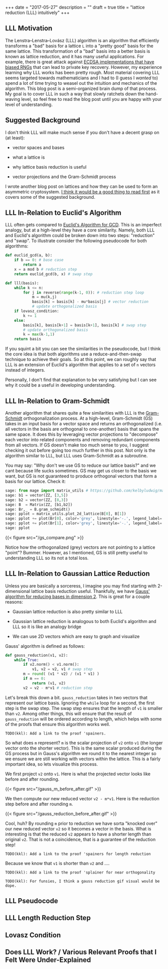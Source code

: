 +++
date = "2017-05-27"
description = ""
draft = true
title = "lattice reduction (LLL) intuitively"
+++

## LLL Motivation

The Lenstra–Lenstra–Lovász (LLL) algorithm is an algorithm that efficiently
transforms a "bad" basis for a lattice `L` into a "pretty good" basis for the
same lattice.  This transformation of a "bad" basis into a better basis is
known as lattice reduction, and it has many useful applications. For example,
there is great attack against [ECDSA implementations that have biased
RNGs](https://pdfs.semanticscholar.org/0eb1/8a42b623dd8e7cdd4221085a6fd5503708ea.pdf)
that can lead to private key recovery. However, my experience learning why LLL
works has been pretty rough. Most material covering LLL seems targeted towards
mathematicians and I had to (I guess I _wanted_ to) spend a lot of time trying to
weasel out the intuition and mechanics of the algorithm. This blog post is a
semi-organized brain dump of that process. My goal is to cover LLL in such a
way that slowly ratchets down the hand-waving level, so feel free to read the
blog post until you are happy with your level of understanding.

## Suggested Background

I don't think LLL will make much sense if you don't have a decent grasp on (at least):

* vector spaces and bases

* what a lattice is

* why lattice basis reduction is useful

* vector projections and the Gram-Schmidt process

I wrote another blog post on lattices and how they can be used to form an
asymmetric cryptosystem. [I think it would be a good thing to read
first](https://kel.bz/post/lattices/) as it covers some of the suggested
background.

## LLL In-Relation to Euclid's Algorithm

LLL often gets compared to [Euclid's Algorithm for
GCD](https://holdenlee.wordpress.com/2015/10/09/the-lll-lattice-basis-reduction-algorithm/).
This is an imperfect analogy, but at a high-level they have a core similarity.
Namely, both LLL and Euclid's algorithm could be broken down into two steps:
"reduction" and "swap". To illustrate consider the following pseudocode for
both algorithms:

``` python
def euclid_gcd(a, b):
    if b == 0: # base case
        return a 
    x = a mod b # reduction step 
    return euclid_gcd(b, x) # swap step
```

``` python
def lll(basis):
    while k <= n:
        for j in reverse(range(k-1, 0)): # reduction step loop
            m = mu(k,j)
            basis[k] = basis[k] - mu*basis[j] # vector reduction
            # update orthogonalized basis 
    if lovasz_condition:
        k += 1
    else:
        basis[k], basis[k+1] = basis[k+1], basis[k] # swap step
        # update orthogonalized basis
        k = max(k-1,1)
    return basis
```

If you squint a bit you can see the similarities in the pseudocode, but I think
the core idea is that both algorithms use a reduce-and-then-swap technique to
achieve their goals. So at this point, we can roughly say that LLL is an
extension of Euclid's algorithm that applies to a set of `n` vectors instead of
integers. 

Personally, I don't find that explanation to be very satisfying but I can see
why it could be a useful in developing understanding.

## LLL In-Relation to Gram-Schmidt

Another algorithm that shares quite a few similarities with LLL is the
[Gram-Schmidt](https://en.wikipedia.org/wiki/Gram%E2%80%93Schmidt_process)
orthogonalization process. At a high-level, Gram-Schmidt (GS) takes in an input
basis for a vector space and returns an orthogonalized (i.e. all vectors in the
basis are orthogonal to one-another) basis that spans the same space.  It does
this by leveraging vector projections to "decompose" each vector into related
components and removing redundant components from all vectors.  If GS
doesn't make too much sense to you, I suggest checking it out before going too
much further in this post. Not only is the algorithm similar to LLL, but LLL
uses Gram-Schmidt as a subroutine. 

You may say: "Why don't we use GS to reduce our lattice basis?" and we cant
because life sucks sometimes. GS may get us closer to the basis we want, but GS is
not guaranteed to produce orthogonal vectors that form a basis for our lattice.
Check it:

``` python 
sage: from mage import matrix_utils # https://github.com/kelbyludwig/mage; use the install.sh script to install
sage: b1 = vector(ZZ, [3,5])
sage: b2 = vector(ZZ, [8,3])
sage: B  = Matrix(ZZ, [b1,b2])
sage: Br,_ = B.gram_schmidt()
sage: pplot = matrix_utils.plot_2d_lattice(B[0], B[1]) 
sage: pplot += plot(Br[0], color='grey', linestyle='-.', legend_label='unmodified', legend_color='blue') 
sage: pplot += plot(Br[1], color='grey', linestyle='-.', legend_label='orthogonalized', legend_color='grey')
sage: pplot
```

{{< figure src="/gs_compare.png" >}}

Notice how the orthogonalized (grey) vectors are not pointing to a lattice
"point"? Bummer. However, as I mentioned, GS is still pretty useful to
understanding LLL so its not a total loss.

## LLL In-Relation to Gaussian Lattice Reduction

Unless you are basically a sorceress, I imagine you may find starting with
2-dimensional lattice basis reduction useful. Thankfully, we have [Gauss'
algorithm for reducing bases in
dimension 2](https://www.math.auckland.ac.nz/~sgal018/crypto-book/ch17.pdf).
This is great for a couple reasons:

* Gaussian lattice reduction is also pretty similar to LLL

* Gaussian lattice reduction is analogous to both Euclid's algorithm and LLL so it is like an analogy bridge

* We can use 2D vectors which are easy to graph and visualize

Gauss' algorithm is defined as follows:

``` python
def gauss_reduction(v1, v2):
    while True:
        if v2.norm() < v1.norm():
            v1, v2 = v2, v1 # swap step
        m = round( (v1 * v2) / (v1 * v1) )
        if m == 0:
            return (v1, v2)
        v2 = v2 - m*v1 # reduction step
```

Let's break this down a bit. `gauss_reduction` takes in two vectors that
represent our lattice basis. Ignoring the `while` loop for a second, the
first step is the swap step. The swap step ensures that the length of `v1`
is smaller than `v2`. Among other things, this will ensure that the result
of `gauss_reduction` will be ordered according to length, which helps with
some of the proofs that ensure this algorithm works well. 

`TODO(kkl): Add a link to the proof 'spainers.`

So what does `m` represent? `m` is the scalar projection of `v2` onto `v1` (the
longer vector onto the shorter vector). This is the same scalar produced during
the GS process but in Gauss's algorithm we round it to the nearest integer so
we ensure we are still working with vectors within the lattice. This is a
fairly important idea, so lets visualize this process.

We first project `v2` onto `v1`. Here is what the projected vector looks
like before and after rounding.

{{< figure src="/gauss_m_before_after.gif" >}}

We then compute our new reduced vector `v2 - m*v1`. Here is the reduction step
before and after rounding `m`.

{{< figure src="/gauss_reduction_before_after.gif" >}}

Cool, huh? By rounding `m` prior to reduction we have sorta "knocked over" our
new reduced vector `v2` so it becomes a vector in the basis. What is interesting
is that the reduced `v2` appears to have a shorter length than original `v2`. 
That is not a coincidence, that is a guarantee of the reduction step!

`TODO(kkl): Add a link to the proof 'spainers for length reduction`

Because we know that `v1` is shorter than `v2` and ....

`TODO(kkl): Add a link to the proof 'splainer for near orthogonality`

`TODO(kkl): For funsies, I think a gauss reduction gif visual would be dope.`

## LLL Pseudocode

## LLL Length Reduction Step

## Lovasz Condition

## Does LLL Work? / Various Relevant Proofs that I Felt Were Under-Explained

<!--
<!--
<!--
================
# Old Stuff that I don't like anymore
----------------
----------------
----------------

## LLL Pseudocode

Getting right into it, here is some python pseudocode repurposed from
[wikipedia](https://en.wikipedia.org/wiki/Lenstra%E2%80%93Lenstra%E2%80%93Lov%C3%A1sz_lattice_basis_reduction_algorithm):

``` python
def LLL(B, delta):
    Q = gram_schmidt(B)

    def mu(i,j):
        v = B[i]
        u = Q[j]
        return (v*u) / (u*u)   

    n, k = B.nrows(), 1
    while k < n:

        # length reduction step
        for j in reversed(range(k)):
            if abs(mu(k,j)) > .5:
                B[k] = B[k] - round(mu(k,j))*B[j]
                Q = gram_schmidt(B)

        # swap step
        if Q[k]*Q[k] >= (delta - mu(k,k-1)**2)*(Q[k-1]*Q[k-1]):
            k = k + 1
        else:
            B[k], B[k-1] = B[k-1], B[k]
            Q = gram_schmidt(B)
            k = max(k-1, 1)

   return B 
```

LLL is concise, but there is definitely some seemingly magical logic at first
glance. Let's start with the `mu` function.

## mu

`mu` is the same function used in Gram-Schmidt orthogonalization. Suppose `B`
is our input basis and `Q` is the result of Gram-Schmidt applied to `B`
(without normalization). The constant produced by `mu(i,j)` is the scalar
projection of the `i`th lattice basis vector (`B[i]`) onto the `j`th
Gram-Schmidt orthogonalized basis vector (`Q[j]`). The GIF below is
a brief demonstration of `mu`. 

{{< figure src="/mu.gif" >}}

Gram-Schmidt uses `mu` as follows:

``` python
Q[0] = B[0]
Q[1] = B[1] - mu(1, 0)*Q[0]
Q[2] = B[2] - mu(2, 1)*Q[1] - mu(2, 0)*Q[0]
...
Q[k] = B[k] - mu(k, k-1)*Q[k-1] - mu(k, k-2)*Q[k-2] - ... - mu(k, 0)*Q[0]
```

If Gram-Schmidt and vectors don't make sense, `mu` won't make too much sense.

## length reduction

Isolating the length reduction pseudocode, we have:

``` python
1.  n, k = B.nrows(), 1
2.  # outer loop condition
3.  while k < n:
4.      # length reduction loop
5.      for j in reversed(range(k)):
6.          if abs(mu(k,j)) > .5:
7.              # reduce B[k]
8.              B[k] = B[k] - round(mu(k,j))*B[j]
9.              # re-calculate GS with new basis B
10.              Q = gram_schmidt(B)
```

At line 1, we establish two variables: 

* `n`: which is a constant that holds the number of rows in the basis `B`

* `k`: which keeps track of the index of the vector we are focusing on 

The outer loop condition is less of a concern during the length reduction step,
so we can head straight to the length reduction loop. The length reduction loop
iterates through the `k-1`th vector towards the `0`th vector and checks if the
absolute value of `mu(k,j)` is greater than `1/2`. `1/2` is significant for
since we are rounding the value of `mu(k,j)`, if its absolute value is less
than `1/2` then we would be subtracting a zero vector which wouldn't change the
vector at hand. We could remove that `if` statement on line 6 but we would then
have superfluous assignments (i.e. `B[k] = B[k]`) for some iterations.

The length reduction step is basically Gram-Schmidt with a few minor
modifications.  Here is another way to write the length reduction step
(omitting the `if` condition) for a particular `k`th vector.

``` python
B[k] = B[k] - round(mu(k, k-1))*Q[k-1] - round(mu(k, k-2))*Q[k-2] - ... - round(mu(k, 0))*Q[0]
```

``` python
B[0] = B[0]
B[1] = B[1] - round(mu(1, 0))*Q[0]
B[2] = B[2] - round(mu(2, 1))*Q[1] - round(mu(2, 0))*Q[0]
...
B[k] = B[k] - round(mu(k, k-1))*Q[k-1] - round(mu(k, k-2))*Q[k-2] - ... - round(mu(k, 0))*Q[0]
```

Just for comparison here is how the `k`th Gram-Schmidt vector is calculated:

``` python
Q[k] = B[k] - mu(k, k-1)*Q[k-1] - mu(k, k-2)*Q[k-2] - ... - mu(k, 0)*Q[0]
```

Pretty similar, eh? 

## does length reduction work?

It may not seem obvious that rounding the result of `mu` and using as a scalar
would produce a good basis. In Gram-Schmidt using the exact value of `mu`
allows for the ideal decomposition of a vector, which can be used to
orthogonalize the vector. Now, we are rounding the result of `mu` which would
affect the orthogonality of the result.  Fortunately, even after rounding `mu`
the length reduction step will produce nearly orthogonal vectors.

In fact, a new length-reduced vector `B[k]` where `B[k] = B[k] -
round(mu(i,j))*B[j]` will always have an angle with `B[j]` that lies between 60
and 120 degrees. This is guarantee that stems from another fact that `B[k]`'s
projection onto `B[j]` will always lie between `-1/2*B[j]` and `1/2B[j]`.
Why is the latter fact true? Intuitively, we have removed all possible
_integer_ components of `B[j]` from `B[k]`, therefore, the resultant
projection of `B[k]` onto `B[j]` must lie between `-1/2*B[j]` and `1/2B[j]`.
Why does this guarantee we have achieved "near" orthogonality?



* Why is that relevant to "almost" orthogonality? [This is why](http://mathinsight.org/media/image/image/dot_product_projection.png). If the scalar projection of `B[i]` onto `B[j]` is between `-1/2` and `1/2`, then the cosine of the angle between the two vectors is between 60 and 120 degrees (i.e. 90 degrees +/- 30)

    ```
    # just a quick demo of this property if you are bad at trig like me
    def cos_deg(deg):
        return cos(deg / 360 * (2*pi))

    for x in range(0, 180, 10):
        print("cos_deg(%d) = %.2f" % (x, cos_deg(x)))
    ```

* Dependent on ordering of input basis

## Two Dimensional Reduction and Gram-Schmidt

To get a sense of LLL it helps to consider the two-dimensional case. Suppose
we have the following kinda crappy basis.

``` python
sage: b1 = vector(ZZ, [30,40])
sage: b2 = vector(ZZ, [40,50])
sage: from mage import matrix_utils # https://github.com/kelbyludwig/mage; use the install.sh script to install
sage: matrix_utils.plot_2d_lattice(b1, b2, xmin=-60, xmax=60, ymin=-60, ymax=60)
```

{{< figure src="/bad_basis.png" >}}

Why is it crappy? Well, for one, the vectors are pretty long. They are also not
close to orthogonal, which would be ideal (see my lattices post from above for more
intuitive justification). Just from a visual inspection, there are clearly
"better" bases for this lattice.

A good first step in improving this hunk-o-junk basis is applying
[Gram-Schmidt](https://en.wikipedia.org/wiki/Gram%E2%80%93Schmidt_process).
Gram-Schmidt (GS) will take a basis for a vector space (like our lattice) and transform
the basis vectors into a set of (optionally normalized) orthogonal vectors. 

_TODO(kkl): Intuition behind GS here?_

GS gets us closer to the basis we want, but GS is not guaranteed to produce
orthogonal vectors that form a basis for our lattice. Check it:

``` python 
sage: b1 = vector(ZZ, [3,5])
sage: b2 = vector(ZZ, [8,3])
sage: B  = Matrix(ZZ, [b1,b2])
sage: Br,_ = B.gram_schmidt()
sage: pplot = matrix_utils.plot_2d_lattice(B[0], B[1]) 
sage: pplot += plot(Br[0], color='grey', linestyle='-.', legend_label='unmodified', legend_color='blue') 
sage: pplot += plot(Br[1], color='grey', linestyle='-.', legend_label='orthogonalized', legend_color='grey')
sage: pplot
```

{{< figure src="/gs_compare.png" >}}

And to show just how close Gram-Schmidt could get us, lets compare the
orthogonalized basis to the LLL-reduced basis.

``` python
sage: b1 = vector(ZZ, [3,5])
sage: b2 = vector(ZZ, [8,3])
sage: B = Matrix(ZZ, [b1,b2])
sage: Bl = B.LLL()
sage: pplot = matrix_utils.plot_2d_lattice(Bl[0], Bl[1])
sage: pplot += plot(Br[0], color='grey', linestyle='-.', legend_label='LLL-reduced', legend_color='blue')
sage: pplot += plot(Br[1], color='grey', linestyle='-.', legend_label='orthogonalized',legend_color='grey')
sage: pplot
```

{{< figure src="/lll_gs_compare.png" >}}

Note that the orthogonalized (grey) vectors are not included in the original
lattice. We can, however, modify the internals of GS to produce vectors that
_are_ in the original basis.  Instead of *just* taking the projection of each
vector onto subsequent vectors, we can round the scalar produced during the
projection and use a guaranteed integer scalar. Before, GS used vector
projection code that would look something like this:

``` python
def proj(u, v):
    zv = zero_vector(len(u))
    if u == zv:
        return zv
    return ((v*u) / (u*u)) * u
```

Now, we can just modify the return:

``` python
def proj_round(u, v):
    zv = zero_vector(len(u))
    if u == zv:
        return zv
    return round((v*u) / (u*u)) * u
```
<s>
Is the vector result of `proj_round` a lattice vector?  Yup. `round((v*u) /
(u*u))` is just a integer scalar of `u`. By the definition of a lattice, if `u`
is a lattice vector the value returned by `proj_round` is a lattice vector.

Say we took Gram-Schmidt, and replaced `proj` with `proj_round`. Let's
call it `gs_round`. Would `gs_round` give us a better basis? I believe it would
in some cases but I don't think that is true for all cases. Gram-Schmidt works
well because it is removing every possible component of previous basis vectors
from a vector. `gs_round` only approximates this behavior. As the number of
vectors in the basis grows larger, each iteration would likely produce worse
results as we are dealing with approximations of approximations.
</s>

## LLL and GS - Friends Forever

Tampering with the internals of Gram-Schmidt didn't get us what we want.
However, Gram-Schmidt will still be very useful as we start our path to LLL. In
fact, part of the reason why I started with Gram-Schmidt is because there are
some similarities between their processes. Not only are there outputs similar
(i.e. a basis that is "better" than the input, yet spans the same space), but
both leverage vector projections as a way to remove redundancy from a basis.
More than that, LLL uses Gram-Schmidt as a sub-routine to assist in determining
what to do.

## the magic of `mu`

So what does `mu(i,j)` measure? It is scalar projection of the `i`th lattice
basis vector (`B[i]`) onto the `j`th Gram-Schmidt orthogonalized basis vector
(`Q[j]`). One way to look at it, is an function that quantifies the angle
between `B[i]` and `Q[j]`. If `mu(i,j)` is close to 0 then the angle between
the two vectors are almost orthogonal. As the angle between the two vectors
gets farther from 90 degrees, the absolute value of `mu(i,j)` grows larger.
Below is a GIF demonstrating this behavior. Notice how `mu(1,0)` gets
closer to 0 as `B[1]` is closer to orthogonality with `Q[0]`.

{{< figure src="/mu.gif" >}}

Why is `mu` comparing lattice vectors to orthogonalized vectors that are not
likely lattice vectors? `Q` is pretty much the "ideal" situation. Every vector
within `Q` is orthogonal to all other vectors in `Q`. We may not be able to use
`Q` directly nor will we necessarily have a completely orthogonal lattice
basis, however, we can use `Q` as a guide for how close our lattice basis is to
an ideal situation.

`mu` is important to LLL as it is used in both the length reduction step and
the swap step. At first, we can focus on it's application in the length reduction
step.

# LLL Questions I Want to Answer

# TODO

* https://betterexplained.com/about/

* https://betterexplained.com/articles/adept-method/

* https://home.ie.cuhk.edu.hk/~wkshum/wordpress/?p=442

* What is mu(i,j) measuring?

    * mu(i,j) is the scalar projection of the `i`th lattice basis vector (`B[i]`) onto the `j`th Gram-Schmidt orthogonalized basis vector (`Q[j]`)

    * mu(i,j) leverages the orthogonalized basis (which is unlikely to be a basis for the same lattice) as a guide-post.

    * mu(i,j) provides a measurement of the angle formed by `B[i]` and the `Q[j]` 

    * if mu(i,j) is close to 0 then the angle between the two vectors are almost orthogonal. as the angle between the two vectors grows close to 0 degrees or 180 degrees, the absolute value of mu(i,j) gets larger 

    * so if `mu(i,j)` suggests the `i`th lattice vector is that close to orthogonality with the `j`th GS vector, its probably the case that the `i`th lattice vector is close to orthogonal to the `j` lattice vector. 

    * by subtracting `round(mu(i,j))*jth_lattice_vector` from the `i`th lattice vector, we are removing all integral components of the `j`th lattice vector from the `i`th lattice vector. this result will be close to orthogonal (more on this in a second).

* How can we guarantee that computing `B[i] = B[i] - round(mu(i,j))*B[j]` (where `B[i]` is the ith lattice basis vector) will make `B[i]` "close" to orthogonal to `B[j]`?

    * `B[i] - round(mu(i,j))*B[j]` will always result in a vector whose projection onto `B[j]` lies between `-1/2*B[j]` and `1/2*B[j]`.

    * Why is that true? I didn't get this so [I asked StackOverflow :)](https://crypto.stackexchange.com/questions/46960/what-is-the-significance-of-the-value-1-2-within-the-first-property-of-a-lll-r). TODO(kkl) I did the algebra somewhere. Find those notes and throw them in here.

    * Why is that relevant to "almost" orthogonality? [This is why](http://mathinsight.org/media/image/image/dot_product_projection.png). If the scalar projection of `B[i]` onto `B[j]` is between `-1/2` and `1/2`, then the cosine of the angle between the two vectors is between 60 and 120 degrees (i.e. 90 degrees +/- 30)

        ```
        # just a quick demo of this property if you are bad at trig like me
        def cos_deg(deg):
            return cos(deg / 360 * (2*pi))
   
        for x in range(0, 180, 10):
            print("cos_deg(%d) = %.2f" % (x, cos_deg(x)))
        ```

* What does it mean when `abs(mu(i,j))` is greater than .5?

    * It means that we have at least one integral component of `B[j]` that we can remove from `B[i]`

* What does the first inner loop (length reduction step) accomplish in LLL?

    * TODO(kkl): Include some LLL pseduocode

    * Starting from `j = k-1` and decrementing towards `j = 0`, `mu(k,j)` is computed

        * e.g. suppose k = 3; then the loop computes `mu(3,2); mu(3,1); mu(3,0)` at each iteration

    * For each `mu(k,j)` computation, it is checked if `B[k]` can be reduced using `Q` as a guide-post

    * At the end of this loop `B[k]` is (probably) quite a bit shorter, since all integral components of `B[0:k-1]` have been removed.

    * `B[k]` is also pretty close to orthogonal to `B[0:k-1]`. This process is kinda like fuzzy Gram-Schmidt.

* What is the significance of the Lovasz condition?

    * LLL is dealing with ordered bases. While the length reduction step will (probably) shorten basis vectors, the ordering of the basis could affect results.

    * For example, [this StackOverflow post](https://crypto.stackexchange.com/questions/39532/why-is-the-lov%C3%A1sz-condition-used-in-the-lll-algorithm?rq=1) gives an example of a basis whose order negatively affects the quality of the reduction.

    * TODO(kkl) I don't have a great intuitive explanation for why the Lovasz condition works but it does 

* Is LLL guaranteed to terminate?

    * [3.2](https://ocw.mit.edu/courses/mathematics/18-409-topics-in-theoretical-computer-science-an-algorithmists-toolkit-fall-2009/lecture-notes/MIT18_409F09_scribe20.pdf)
-->
